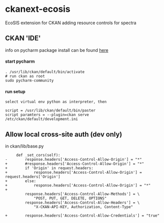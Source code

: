 ckanext-ecosis
============

EcoSIS extension for CKAN adding resource controls for spectra


## CKAN 'IDE'

info on pycharm package install can be found [here](http://ubuntuhandbook.org/index.php/2015/07/install-pycharm-ubuntu-1404/http://ubuntuhandbook.org/index.php/2015/07/install-pycharm-ubuntu-1404/)

#### start pycharm
```
. /usr/lib/ckan/default/bin/activate
# run ckan as root
sudo pycharm-community
```

#### run setup
```
select virtual env python as interpreter, then

script = /usr/lib/ckan/default/bin/paster
script paramters = --plugin=ckan serve /etc/ckan/default/development.ini
```



## Allow local cross-site auth (dev only)
in ckan/lib/base.py
```
     def _set_cors(self):
-        response.headers['Access-Control-Allow-Origin'] = "*"
+        #response.headers['Access-Control-Allow-Origin'] = "*"
+        if 'Origin' in request.headers:
+            response.headers['Access-Control-Allow-Origin'] = request.headers['Origin']
+        else:
+            response.headers['Access-Control-Allow-Origin'] = "*"
+
         response.headers['Access-Control-Allow-Methods'] = \
             "POST, PUT, GET, DELETE, OPTIONS"
         response.headers['Access-Control-Allow-Headers'] = \
             "X-CKAN-API-KEY, Authorization, Content-Type"
 
+        response.headers['Access-Control-Allow-Credentials'] = "true"

```